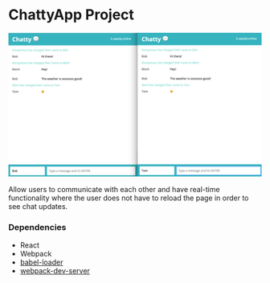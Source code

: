 ChattyApp Project
=====================

!["Screenshot of two users chatting"](https://github.com/tinanwlin/ChattyApp/blob/master/docs/Two%20users%20chat.png?raw=true)

Allow users to communicate with each other and have real-time functionality where the user does not have to reload the page in order to see chat updates.



### Dependencies

* React
* Webpack
* [babel-loader](https://github.com/babel/babel-loader)
* [webpack-dev-server](https://github.com/webpack/webpack-dev-server)

